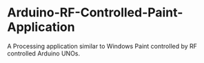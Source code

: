 # Arduino-RF-Controlled-Paint-Application
A Processing application similar to Windows Paint controlled by RF controlled Arduino UNOs.
